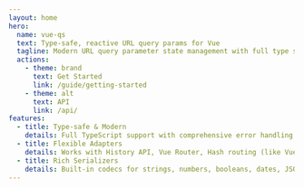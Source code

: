 ```yaml
---
layout: home
hero:
  name: vue-qs
  text: Type‑safe, reactive URL query params for Vue
  tagline: Modern URL query parameter state management with full type safety, error handling, and clean architecture.
  actions:
    - theme: brand
      text: Get Started
      link: /guide/getting-started
    - theme: alt
      text: API
      link: /api/
features:
  - title: Type‑safe & Modern
    details: Full TypeScript support with comprehensive error handling and clean architecture using modern Vue 3 patterns.
  - title: Flexible Adapters
    details: Works with History API, Vue Router, Hash routing (like VueUse), or custom adapters. Clean separation of concerns with dependency injection.
  - title: Rich Serializers
    details: Built-in codecs for strings, numbers, booleans, dates, JSON, arrays, and enums with custom serialization support.
---
```

